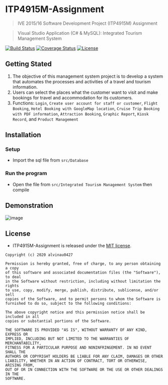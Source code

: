 # ITP4915M-Assignment
> IVE 2015/16 Software Development Project (ITP4915M) Assignment

> Visual Studio Application (C# & MySQL): Integrated Tourism Management System

[![Build Status](http://img.shields.io/travis/badges/badgerbadgerbadger.svg?style=flat-square)](https://travis-ci.org/badges/badgerbadgerbadger)
[![Coverage Status](http://img.shields.io/coveralls/badges/badgerbadgerbadger.svg?style=flat-square)](https://coveralls.io/r/badges/badgerbadgerbadger)
[![License](http://img.shields.io/:license-mit-blue.svg?style=flat-square)](http://badges.mit-license.org)

## Getting Stated
1. The objective of this management system project is to develop a system that automates the processes and activities of a travel and tourism information.
2. Users can select the places what the customer want to visit and make bookings for travel and accommodation for its customers.
3. Functions: `Login`, `Create user account for staff or customer`, `Flight Booking`, `Hotel Booking with GoogleMap location`, `Cruise Trip Booking with PDF information`, `Attraction Booking`, `Graphic Report`, `Kiosk Record`, and `Product Management`

## Installation

### Setup

- Import the sql file from `src/Database`

### Run the program

- Open the file from `src/Integrated Tourism Management System` then compile

## Demonstration
![image](https://github.com/alvinau0427/ITP4915M-Assignment/blob/master/doc/demo.gif)

## License
- ITP4915M-Assignment is released under the [MIT license](https://opensource.org/licenses/MIT).
```
Copyright (c) 2020 alvinau0427

Permission is hereby granted, free of charge, to any person obtaining a copy
of this software and associated documentation files (the "Software"), to deal
in the Software without restriction, including without limitation the rights
to use, copy, modify, merge, publish, distribute, sublicense, and/or sell
copies of the Software, and to permit persons to whom the Software is
furnished to do so, subject to the following conditions:

The above copyright notice and this permission notice shall be included in all
copies or substantial portions of the Software.

THE SOFTWARE IS PROVIDED "AS IS", WITHOUT WARRANTY OF ANY KIND, EXPRESS OR
IMPLIED, INCLUDING BUT NOT LIMITED TO THE WARRANTIES OF MERCHANTABILITY,
FITNESS FOR A PARTICULAR PURPOSE AND NONINFRINGEMENT. IN NO EVENT SHALL THE
AUTHORS OR COPYRIGHT HOLDERS BE LIABLE FOR ANY CLAIM, DAMAGES OR OTHER
LIABILITY, WHETHER IN AN ACTION OF CONTRACT, TORT OR OTHERWISE, ARISING FROM,
OUT OF OR IN CONNECTION WITH THE SOFTWARE OR THE USE OR OTHER DEALINGS IN THE
SOFTWARE.
```
